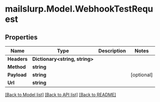 
# mailslurp.Model.WebhookTestRequest

## Properties

Name | Type | Description | Notes
------------ | ------------- | ------------- | -------------
**Headers** | **Dictionary&lt;string, string&gt;** |  | 
**Method** | **string** |  | 
**Payload** | **string** |  | [optional] 
**Url** | **string** |  | 

[[Back to Model list]](../README.md#documentation-for-models)
[[Back to API list]](../README.md#documentation-for-api-endpoints)
[[Back to README]](../README.md)

